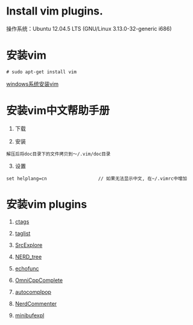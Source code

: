 <h1> Install vim plugins. </h1>
操作系统：Ubuntu 12.04.5 LTS (GNU/Linux 3.13.0-32-generic i686)  

# 安装vim
```
# sudo apt-get install vim
```

[windows系统安装vim](/it/editor/vim/Install-gvim)

# 安装vim中文帮助手册
1. 下载

2. 安装
```
解压后将doc目录下的文件拷贝到～/.vim/doc目录
```

3. 设置
```
set helplang=cn                   // 如果无法显示中文, 在~/.vimrc中增加
```

# 安装vim plugins
1. [ctags](/it/editor/vim/ctags-install-usage#install-ctags)

2. [taglist](/it/editor/vim/taglist-install-usage#install-taglist)

3. [SrcExplore](/it/editor/vim/srcexpl-install-usage)

4. [NERD_tree](/it/editor/vim/NERD-tree)

5. [echofunc](/it/editor/vim/echofunc-install-usage#install)

6. [OmniCppComplete](/it/editor/vim/OmniCppComplete-install-usage#install)

7. [autocomplpop](/it/editor/vim/autocomplpop-install-usage#install)

8. [NerdCommenter](/it/editor/vim/NerdCommenter-install-usage#install)

9. [minibufexpl](/it/editor/vim/Install-minibufexpl)